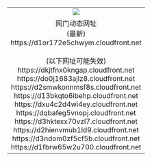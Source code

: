 ﻿<table>
  <tr></tr>
  <tr><td colspan=2 align=center><img src="https://d1or172e5chwym.cloudfront.net/Up/oGate.jpg" /></td></tr>
  <tr><td colspan=2 align=center>网门动态网址<br/>(最新)
<br>https://d1or172e5chwym.cloudfront.net
<br/><br/>(以下网址可能失效)
<br>https://dkjtfnx0kngap.cloudfront.net
<br>https://do0j1683ajlz8.cloudfront.net
<br>https://d2smwkonnmsf8s.cloudfront.net
<br>https://d13bkqto6ibehp.cloudfront.net
<br>https://dxu4c2d4wi4ey.cloudfront.net
<br>https://dqbafeg5vnopj.cloudfront.net
<br>https://d3hktexx70vzl7.cloudfront.net
<br>https://d2hienvmub1ld9.cloudfront.net
<br>https://d3ndom0zf5cf5b.cloudfront.net
<br>https://d1fbrw65w2u700.cloudfront.net
    </td>
  </tr>
</table>
